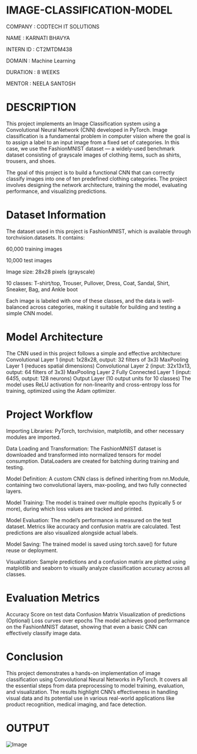 # IMAGE-CLASSIFICATION-MODEL
COMPANY : CODTECH IT SOLUTIONS

NAME : KARNATI BHAVYA

INTERN ID : CT2MTDM438

DOMAIN : Machine Learning

DURATION : 8 WEEKS

MENTOR : NEELA SANTOSH
# DESCRIPTION
This project implements an Image Classification system using a Convolutional Neural Network (CNN) developed in PyTorch. Image classification is a fundamental problem in computer vision where the goal is to assign a label to an input image from a fixed set of categories. In this case, we use the FashionMNIST dataset — a widely-used benchmark dataset consisting of grayscale images of clothing items, such as shirts, trousers, and shoes.

The goal of this project is to build a functional CNN that can correctly classify images into one of ten predefined clothing categories. The project involves designing the network architecture, training the model, evaluating performance, and visualizing predictions.

# Dataset Information
The dataset used in this project is FashionMNIST, which is available through torchvision.datasets. It contains:

60,000 training images

10,000 test images

Image size: 28x28 pixels (grayscale)

10 classes: T-shirt/top, Trouser, Pullover, Dress, Coat, Sandal, Shirt, Sneaker, Bag, and Ankle boot

Each image is labeled with one of these classes, and the data is well-balanced across categories, making it suitable for building and testing a simple CNN model.

# Model Architecture
The CNN used in this project follows a simple and effective architecture:
Convolutional Layer 1 (input: 1x28x28, output: 32 filters of 3x3)
MaxPooling Layer 1 (reduces spatial dimensions)
Convolutional Layer 2 (input: 32x13x13, output: 64 filters of 3x3)
MaxPooling Layer 2
Fully Connected Layer 1 (input: 64*5*5, output: 128 neurons)
Output Layer (10 output units for 10 classes)
The model uses ReLU activation for non-linearity and cross-entropy loss for training, optimized using the Adam optimizer.

# Project Workflow
Importing Libraries:
PyTorch, torchvision, matplotlib, and other necessary modules are imported.

Data Loading and Transformation:
The FashionMNIST dataset is downloaded and transformed into normalized tensors for model consumption. DataLoaders are created for batching during training and testing.

Model Definition:
A custom CNN class is defined inheriting from nn.Module, containing two convolutional layers, max-pooling, and two fully connected layers.

Model Training:
The model is trained over multiple epochs (typically 5 or more), during which loss values are tracked and printed.

Model Evaluation:
The model’s performance is measured on the test dataset. Metrics like accuracy and confusion matrix are calculated. Test predictions are also visualized alongside actual labels.

Model Saving:
The trained model is saved using torch.save() for future reuse or deployment.

Visualization:
Sample predictions and a confusion matrix are plotted using matplotlib and seaborn to visually analyze classification accuracy across all classes.

# Evaluation Metrics
Accuracy Score on test data
Confusion Matrix
Visualization of predictions
(Optional) Loss curves over epochs
The model achieves good performance on the FashionMNIST dataset, showing that even a basic CNN can effectively classify image data.

# Conclusion
This project demonstrates a hands-on implementation of image classification using Convolutional Neural Networks in PyTorch. It covers all the essential steps from data preprocessing to model training, evaluation, and visualization. The results highlight CNN’s effectiveness in handling visual data and its potential use in various real-world applications like product recognition, medical imaging, and face detection.

# OUTPUT

![Image](https://github.com/user-attachments/assets/eeed7074-ea14-4bd2-9f37-22ce6f7d8f72)
